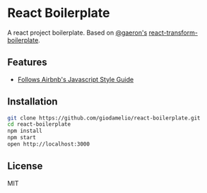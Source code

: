 # React Boilerplate

A react project boilerplate. Based on [@gaeron's](https://github.com/gaearon) [react-transform-boilerplate](https://github.com/gaearon/react-transform-boilerplate).

## Features

 - [Follows Airbnb's Javascript Style Guide](https://github.com/airbnb/javascript)

## Installation

```bash
git clone https://github.com/giodamelio/react-boilerplate.git
cd react-boilerplate
npm install
npm start
open http://localhost:3000
```

## License

MIT
